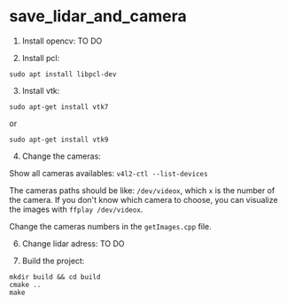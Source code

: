 # save_lidar_and_camera

1. Install opencv: 
TO DO

2. Install pcl: 
```
sudo apt install libpcl-dev
```

3. Install vtk: 
```
sudo apt-get install vtk7
```
or
```
sudo apt-get install vtk9
```

4. Change the cameras:

Show all cameras availables: ```v4l2-ctl --list-devices```

The cameras paths should be like: ```/dev/videox```, which ```x``` is the number of the camera. 
If you don't know which camera to choose, you can visualize the images with ```ffplay /dev/videox```.

Change the cameras numbers in the ```getImages.cpp``` file.

6. Change lidar adress:
   TO DO

7. Build the project:

```
mkdir build && cd build
cmake ..
make
```
